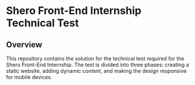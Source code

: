 # Shero Front-End Internship Technical Test

## Overview

This repository contains the solution for the technical test required for the Shero Front-End Internship. The test is divided into three phases: creating a static website, adding dynamic content, and making the design responsive for mobile devices.